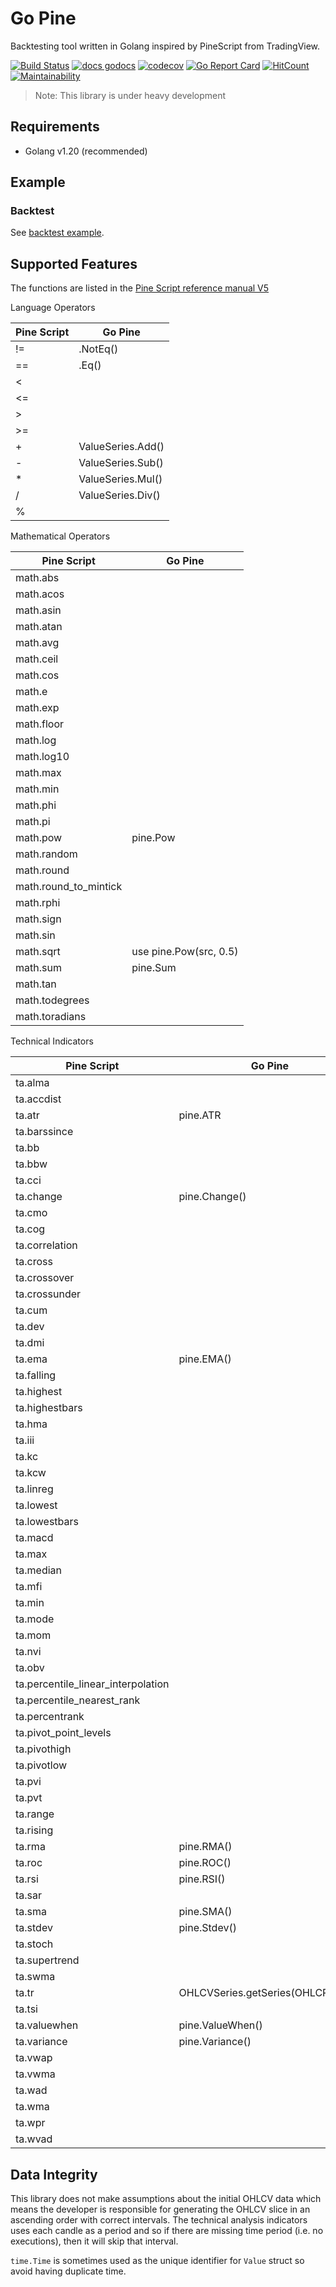 # Go Pine

Backtesting tool written in Golang inspired by PineScript from TradingView.

[![Build Status](https://dl.circleci.com/status-badge/img/gh/tsuz/go-pine/tree/main.svg?style=svg)](https://dl.circleci.com/status-badge/redirect/gh/tsuz/go-pine/tree/main)
[![docs godocs](https://img.shields.io/badge/docs-godoc-brightgreen.svg?style=flat)](https://godoc.org/github.com/tsuz/go-pine)
[![codecov](https://codecov.io/gh/tsuz/go-pine/branch/main/graph/badge.svg?token=1EeuK2Ro6F)](https://codecov.io/gh/tsuz/go-pine)
[![Go Report Card](https://goreportcard.com/badge/tsuz/go-pine)](https://goreportcard.com/report/tsuz/go-pine) 
[![HitCount](http://hits.dwyl.io/tsuz/go-pine.svg)](http://hits.dwyl.io/tsuz/go-pine)
[![Maintainability](https://api.codeclimate.com/v1/badges/ba4f05de8cb12c615695/maintainability)](https://codeclimate.com/github/tsuz/go-pine/maintainability)

> Note: This library is under heavy development

## Requirements

- Golang v1.20 (recommended)

## Example

### Backtest

See [backtest example][2].


## Supported Features

The functions are listed in the [Pine Script reference manual V5][1]

Language Operators

| Pine Script | Go Pine |
|--|--|
| != | .NotEq() | 
| == | .Eq() | 
| < | |
| <= | |
| > | |
| >= | |
| + | ValueSeries.Add() | 
| - | ValueSeries.Sub() | 
| * | ValueSeries.Mul() |
| / | ValueSeries.Div() |
| % | |

Mathematical Operators

| Pine Script | Go Pine |
|--|--|
| math.abs | |
| math.acos | |
| math.asin | |
| math.atan | |
| math.avg | |
| math.ceil | |
| math.cos | |
| math.e | |
| math.exp | |
| math.floor | |
| math.log | |
| math.log10 | |
| math.max | |
| math.min | |
| math.phi | |
| math.pi | |
| math.pow | pine.Pow |
| math.random | |
| math.round | |
| math.round_to_mintick | |
| math.rphi | |
| math.sign | |
| math.sin | |
| math.sqrt | use pine.Pow(src, 0.5) |
| math.sum | pine.Sum |
| math.tan | |
| math.todegrees | |
| math.toradians | |

Technical Indicators

| Pine Script | Go Pine |
|--|--|
| ta.alma | | 
| ta.accdist | |
| ta.atr | pine.ATR | 
| ta.barssince | | 
| ta.bb | | 
| ta.bbw | | 
| ta.cci | | 
| ta.change | pine.Change() | 
| ta.cmo | | 
| ta.cog | | 
| ta.correlation | | 
| ta.cross | | 
| ta.crossover | | 
| ta.crossunder | | 
| ta.cum | | 
| ta.dev | | 
| ta.dmi | | 
| ta.ema |  pine.EMA() | 
| ta.falling | | 
| ta.highest | | 
| ta.highestbars | | 
| ta.hma | | 
| ta.iii | | 
| ta.kc | | 
| ta.kcw | | 
| ta.linreg | | 
| ta.lowest | | 
| ta.lowestbars | | 
| ta.macd | | 
| ta.max | | 
| ta.median | | 
| ta.mfi | | 
| ta.min | | 
| ta.mode | | 
| ta.mom | | 
| ta.nvi | | 
| ta.obv | | 
| ta.percentile_linear_interpolation | | 
| ta.percentile_nearest_rank | | 
| ta.percentrank | | 
| ta.pivot_point_levels | | 
| ta.pivothigh | | 
| ta.pivotlow | | 
| ta.pvi | | 
| ta.pvt | | 
| ta.range | | 
| ta.rising | | 
| ta.rma | pine.RMA() | 
| ta.roc | pine.ROC() | 
| ta.rsi | pine.RSI() | 
| ta.sar | | 
| ta.sma | pine.SMA()  | 
| ta.stdev | pine.Stdev() | 
| ta.stoch | | 
| ta.supertrend | | 
| ta.swma | | 
| ta.tr | OHLCVSeries.getSeries(OHLCPropTR) | 
| ta.tsi | | 
| ta.valuewhen | pine.ValueWhen() | 
| ta.variance | pine.Variance() | 
| ta.vwap | | 
| ta.vwma | | 
| ta.wad | | 
| ta.wma | | 
| ta.wpr | | 
| ta.wvad | | 

## Data Integrity

This library does not make assumptions about the initial OHLCV data which means the developer is responsible for generating the OHLCV slice in an ascending order with correct intervals. The technical analysis indicators uses each candle as a period and so if there are missing time period (i.e. no executions), then it will skip that interval. 

`time.Time` is sometimes used as the unique identifier for `Value` struct so avoid having duplicate time.


[1]: https://www.tradingview.com/pine-script-reference/v5/


[2]: backtest/README.md
